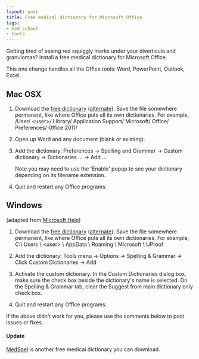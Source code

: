 ```yaml
---
layout: post
title: Free medical dictionary for Microsoft Office
tags:
- med school
- tools
---
```


Getting tired of seeing red squiggly marks under your diverticula and
granulomas?  Install a free medical dictionary for Microsoft Office.

 [dic]: http://mtherald.com/download/MTH-Med-Spel-Chek.zip
 [www]: http://mtherald.com/free-medical-spell-checker-for-microsoft-word-custom-dictionary

This one change handles all the Office tools: Word, PowerPoint, Outlook,
Excel.


## Mac OSX

1. Download the [free dictionary][dic] ([alternate][MedSpel]).  Save the file
   somewhere permanent, like where Office puts all its own dictionaries.  For
   example, /User/ \<user\>/ Library/ Application Support/ Microsoft/ Office/
   Preferences/ Office 2011/

2. Open up Word and any document (blank or existing).

3. Add the dictionary:
   Preferences &rarr;
   Spelling and Grammar &rarr;
   Custom dictionary &rarr;
   Dictionaries ... &rarr;
   Add ...

   Note you may need to use the 'Enable' popup to see your dictionary
   depending on its filename extension.

4. Quit and restart any Office programs.


## Windows

(adapted from [Microsoft Help](http://office.microsoft.com/en-us/word-help/create-and-use-custom-dictionaries-HP005189558.aspx))

1. Download the [free dictionary][dic] ([alternate][MedSpel]).  Save the file
   somewhere permanent, like where Office puts all its own dictionaries.  For
   example, C:\\ Users \\ \<user\> \\ AppData \\ Roaming \\ Microsoft \\
   UProof

2. Add the dictionary:
   Tools menu &rarr;
   Options &rarr;
   Spelling & Grammar &rarr;
   Click Custom Dictionaries &rarr;
   Add

3. Activate the custom dictionary.  In the Custom Dictionaries dialog box,
   make sure the check box beside the dictionary's name is selected.  On the
   Spelling & Grammar tab, clear the Suggest from main dictionary only check
   box.

4. Quit and restart any Office programs.


If the above didn't work for you, please use the comments below to post issues
or fixes.


#### Update

[MedSpel] is another free medical dictionary you can download.

[MedSpel]: http://e-medtools.com/medspel.html
